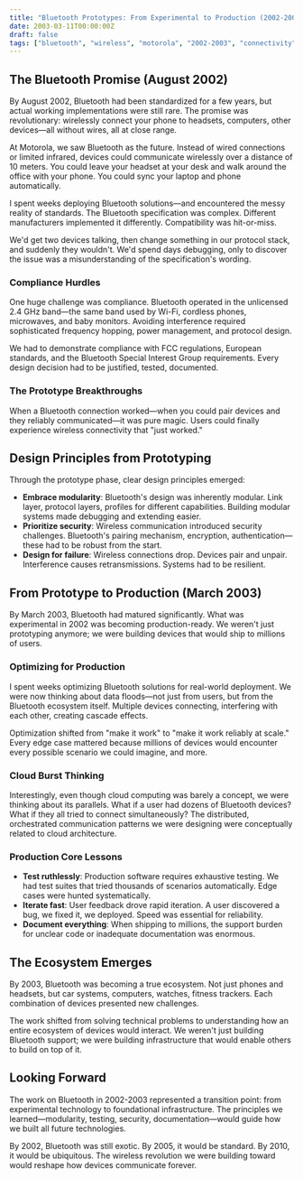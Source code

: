 ```yaml
---
title: "Bluetooth Prototypes: From Experimental to Production (2002-2003)"
date: 2003-03-11T00:00:00Z
draft: false
tags: ["bluetooth", "wireless", "motorola", "2002-2003", "connectivity", "protocols", "standardization"]
---
```


## The Bluetooth Promise (August 2002)

By August 2002, Bluetooth had been standardized for a few years, but actual working implementations were still rare. The promise was revolutionary: wirelessly connect your phone to headsets, computers, other devices—all without wires, all at close range.

At Motorola, we saw Bluetooth as the future. Instead of wired connections or limited infrared, devices could communicate wirelessly over a distance of 10 meters. You could leave your headset at your desk and walk around the office with your phone. You could sync your laptop and phone automatically.

I spent weeks deploying Bluetooth solutions—and encountered the messy reality of standards. The Bluetooth specification was complex. Different manufacturers implemented it differently. Compatibility was hit-or-miss.

We'd get two devices talking, then change something in our protocol stack, and suddenly they wouldn't. We'd spend days debugging, only to discover the issue was a misunderstanding of the specification's wording.

### Compliance Hurdles

One huge challenge was compliance. Bluetooth operated in the unlicensed 2.4 GHz band—the same band used by Wi-Fi, cordless phones, microwaves, and baby monitors. Avoiding interference required sophisticated frequency hopping, power management, and protocol design.

We had to demonstrate compliance with FCC regulations, European standards, and the Bluetooth Special Interest Group requirements. Every design decision had to be justified, tested, documented.

### The Prototype Breakthroughs

When a Bluetooth connection worked—when you could pair devices and they reliably communicated—it was pure magic. Users could finally experience wireless connectivity that "just worked."

## Design Principles from Prototyping

Through the prototype phase, clear design principles emerged:

- **Embrace modularity**: Bluetooth's design was inherently modular. Link layer, protocol layers, profiles for different capabilities. Building modular systems made debugging and extending easier.
- **Prioritize security**: Wireless communication introduced security challenges. Bluetooth's pairing mechanism, encryption, authentication—these had to be robust from the start.
- **Design for failure**: Wireless connections drop. Devices pair and unpair. Interference causes retransmissions. Systems had to be resilient.

## From Prototype to Production (March 2003)

By March 2003, Bluetooth had matured significantly. What was experimental in 2002 was becoming production-ready. We weren't just prototyping anymore; we were building devices that would ship to millions of users.

### Optimizing for Production

I spent weeks optimizing Bluetooth solutions for real-world deployment. We were now thinking about data floods—not just from users, but from the Bluetooth ecosystem itself. Multiple devices connecting, interfering with each other, creating cascade effects.

Optimization shifted from "make it work" to "make it work reliably at scale." Every edge case mattered because millions of devices would encounter every possible scenario we could imagine, and more.

### Cloud Burst Thinking

Interestingly, even though cloud computing was barely a concept, we were thinking about its parallels. What if a user had dozens of Bluetooth devices? What if they all tried to connect simultaneously? The distributed, orchestrated communication patterns we were designing were conceptually related to cloud architecture.

### Production Core Lessons

- **Test ruthlessly**: Production software requires exhaustive testing. We had test suites that tried thousands of scenarios automatically. Edge cases were hunted systematically.
- **Iterate fast**: User feedback drove rapid iteration. A user discovered a bug, we fixed it, we deployed. Speed was essential for reliability.
- **Document everything**: When shipping to millions, the support burden for unclear code or inadequate documentation was enormous.

## The Ecosystem Emerges

By 2003, Bluetooth was becoming a true ecosystem. Not just phones and headsets, but car systems, computers, watches, fitness trackers. Each combination of devices presented new challenges.

The work shifted from solving technical problems to understanding how an entire ecosystem of devices would interact. We weren't just building Bluetooth support; we were building infrastructure that would enable others to build on top of it.

## Looking Forward

The work on Bluetooth in 2002-2003 represented a transition point: from experimental technology to foundational infrastructure. The principles we learned—modularity, testing, security, documentation—would guide how we built all future technologies.

By 2002, Bluetooth was still exotic. By 2005, it would be standard. By 2010, it would be ubiquitous. The wireless revolution we were building toward would reshape how devices communicate forever.
